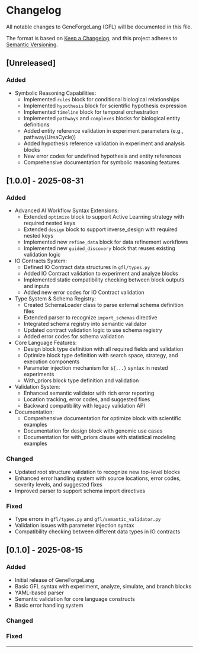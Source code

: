 # Changelog

All notable changes to GeneForgeLang (GFL) will be documented in this file.

The format is based on [Keep a Changelog](https://keepachangelog.com/en/1.0.0/),
and this project adheres to [Semantic Versioning](https://semver.org/spec/v2.0.0.html).

## [Unreleased]

### Added
- Symbolic Reasoning Capabilities:
  - Implemented `rules` block for conditional biological relationships
  - Implemented `hypothesis` block for scientific hypothesis expression
  - Implemented `timeline` block for temporal orchestration
  - Implemented `pathways` and `complexes` blocks for biological entity definitions
  - Added entity reference validation in experiment parameters (e.g., pathway(UreaCycle))
  - Added hypothesis reference validation in experiment and analysis blocks
  - New error codes for undefined hypothesis and entity references
  - Comprehensive documentation for symbolic reasoning features

## [1.0.0] - 2025-08-31

### Added
- Advanced AI Workflow Syntax Extensions:
  - Extended `optimize` block to support Active Learning strategy with required nested keys
  - Extended `design` block to support inverse_design with required nested keys
  - Implemented new `refine_data` block for data refinement workflows
  - Implemented new `guided_discovery` block that reuses existing validation logic
- IO Contracts System:
  - Defined IO Contract data structures in `gfl/types.py`
  - Added IO Contract validation to experiment and analyze blocks
  - Implemented static compatibility checking between block outputs and inputs
  - Added new error codes for IO Contract validation
- Type System & Schema Registry:
  - Created SchemaLoader class to parse external schema definition files
  - Extended parser to recognize `import_schemas` directive
  - Integrated schema registry into semantic validator
  - Updated contract validation logic to use schema registry
  - Added error codes for schema validation
- Core Language Features:
  - Design block type definition with all required fields and validation
  - Optimize block type definition with search space, strategy, and execution components
  - Parameter injection mechanism for `${...}` syntax in nested experiments
  - With_priors block type definition and validation
- Validation System:
  - Enhanced semantic validator with rich error reporting
  - Location tracking, error codes, and suggested fixes
  - Backward compatibility with legacy validation API
- Documentation:
  - Comprehensive documentation for optimize block with scientific examples
  - Documentation for design block with genomic use cases
  - Documentation for with_priors clause with statistical modeling examples

### Changed
- Updated root structure validation to recognize new top-level blocks
- Enhanced error handling system with source locations, error codes, severity levels, and suggested fixes
- Improved parser to support schema import directives

### Fixed
- Type errors in `gfl/types.py` and `gfl/semantic_validator.py`
- Validation issues with parameter injection syntax
- Compatibility checking between different data types in IO contracts

## [0.1.0] - 2025-08-15

### Added
- Initial release of GeneForgeLang
- Basic GFL syntax with experiment, analyze, simulate, and branch blocks
- YAML-based parser
- Semantic validation for core language constructs
- Basic error handling system

### Changed

### Fixed

---
